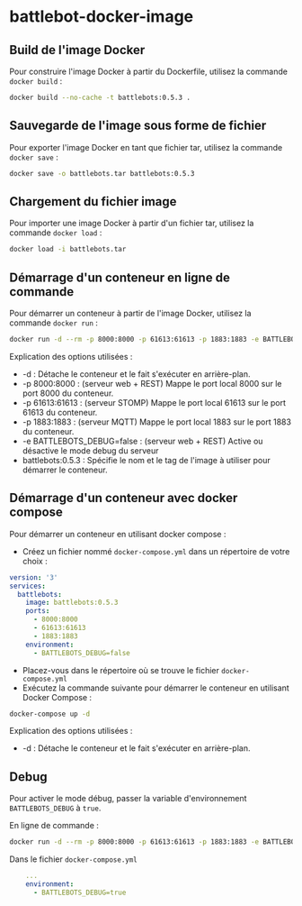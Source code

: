 # battlebot-docker-image

## Build de l'image Docker
Pour construire l'image Docker à partir du Dockerfile, utilisez la commande `docker build` :

```sh
docker build --no-cache -t battlebots:0.5.3 .
```

## Sauvegarde de l'image sous forme de fichier
Pour exporter l'image Docker en tant que fichier tar, utilisez la commande `docker save` :

```sh
docker save -o battlebots.tar battlebots:0.5.3
```


## Chargement du fichier image
Pour importer une image Docker à partir d'un fichier tar, utilisez la commande `docker load` :

```sh
docker load -i battlebots.tar
```

## Démarrage d'un conteneur en ligne de commande
Pour démarrer un conteneur à partir de l'image Docker, utilisez la commande `docker run` :

```sh
docker run -d --rm -p 8000:8000 -p 61613:61613 -p 1883:1883 -e BATTLEBOTS_DEBUG=false battlebots:0.5.3
```

Explication des options utilisées :
- -d : Détache le conteneur et le fait s'exécuter en arrière-plan.
- -p 8000:8000 : (serveur web + REST) Mappe le port local 8000 sur le port 8000 du conteneur.
- -p 61613:61613 : (serveur STOMP) Mappe le port local 61613 sur le port 61613 du conteneur.
- -p 1883:1883 : (serveur MQTT) Mappe le port local 1883 sur le port 1883 du conteneur.
- -e BATTLEBOTS_DEBUG=false : (serveur web + REST) Active ou désactive le mode debug du serveur
- battlebots:0.5.3 : Spécifie le nom et le tag de l'image à utiliser pour démarrer le conteneur.


## Démarrage d'un conteneur avec docker compose
Pour démarrer un conteneur en utilisant docker compose :

- Créez un fichier nommé `docker-compose.yml` dans un répertoire de votre choix :

```yml
version: '3'
services:
  battlebots:
    image: battlebots:0.5.3
    ports:
      - 8000:8000
      - 61613:61613
      - 1883:1883
    environment:
      - BATTLEBOTS_DEBUG=false
```

- Placez-vous dans le répertoire où se trouve le fichier `docker-compose.yml`
- Exécutez la commande suivante pour démarrer le conteneur en utilisant Docker Compose :

```sh
docker-compose up -d
```

Explication des options utilisées :
- -d : Détache le conteneur et le fait s'exécuter en arrière-plan.



## Debug

Pour activer le mode débug, passer la variable d'environnement `BATTLEBOTS_DEBUG` à `true`.

En ligne de commande :

```sh
docker run -d --rm -p 8000:8000 -p 61613:61613 -p 1883:1883 -e BATTLEBOTS_DEBUG=true battlebots:0.5.3
```

Dans le fichier `docker-compose.yml`
```yml
    ...
    environment:
      - BATTLEBOTS_DEBUG=true
```

